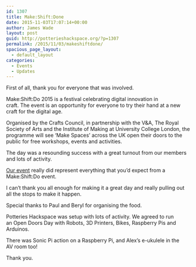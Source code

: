 ```yaml
---
id: 1307
title: Make:Shift:Done
date: 2015-11-03T17:07:14+00:00
author: James Wade
layout: post
guid: http://potterieshackspace.org/?p=1307
permalink: /2015/11/03/makeshiftdone/
spacious_page_layout:
  - default_layout
categories:
  - Events
  - Updates
---
```

First of all, thank you for everyone that was involved.

Make:Shift:Do 2015 is a festival celebrating digital innovation in craft. The event is an opportunity for everyone to try their hand at a new craft for the digital age.

Organised by the Crafts Council, in partnership with the V&A, The Royal Society of Arts and the Institute of Making at University College London, the programme will see ‘Make Spaces’ across the UK open their doors to the public for free workshops, events and activities.

The day was a resounding success with a great turnout from our members and lots of activity.

[Our event](http://potterieshackspace.org/events/makeshiftdo/makeshiftdo-2015/) really did represent everything that you&#8217;d expect from a Make:Shift:Do event.

I can&#8217;t thank you all enough for making it a great day and really pulling out all the stops to make it happen.

Special thanks to Paul and Beryl for organising the food.

Potteries Hackspace was setup with lots of activity. We agreed to run an Open Doors Day with Robots, 3D Printers, Bikes, Raspberry Pis and Arduinos.

There was Sonic Pi action on a Raspberry Pi, and Alex&#8217;s e-ukulele in the AV room too!

Thank you.